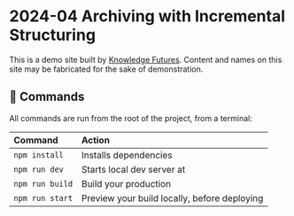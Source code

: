# 2024-04 Archiving with Incremental Structuring

This is a demo site built by [Knowledge Futures](https://www.knowledgefutures.org).
Content and names on this site may be fabricated for the sake of demonstration.

## 🧞 Commands

All commands are run from the root of the project, from a terminal:

| Command                   | Action                                           |
| :------------------------ | :----------------------------------------------- |
| `npm install`             | Installs dependencies                            |
| `npm run dev`             | Starts local dev server at       |
| `npm run build`           | Build your production         |
| `npm run start`         | Preview your build locally, before deploying     |